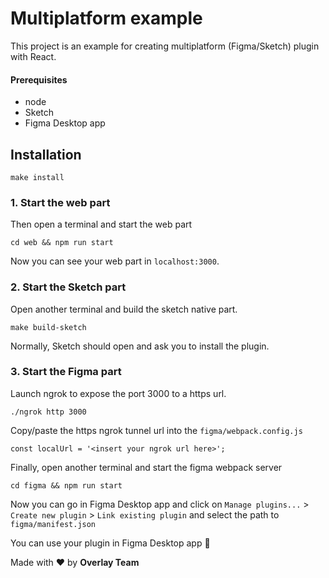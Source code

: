 # Multiplatform example

This project is an example for creating multiplatform (Figma/Sketch) plugin with React.

#### Prerequisites
- node
- Sketch
- Figma Desktop app

## Installation

```
make install
```

### 1. Start the web part

Then open a terminal and start the web part

```
cd web && npm run start
```

Now you can see your web part in `localhost:3000`.

### 2. Start the Sketch part

Open another terminal and build the sketch native part.

```
make build-sketch
```

Normally, Sketch should open and ask you to install the plugin.

### 3. Start the Figma part

Launch ngrok to expose the port 3000 to a https url.
```
./ngrok http 3000
```

Copy/paste the https ngrok tunnel url into the `figma/webpack.config.js`
```
const localUrl = '<insert your ngrok url here>';
```

Finally, open another terminal and start the figma webpack server

```
cd figma && npm run start
```

Now you can go in Figma Desktop app and click on `Manage plugins...` > `Create new plugin` > `Link existing plugin` and select the path to `figma/manifest.json`

You can use your plugin in Figma Desktop app 🎉

Made with ♥️ by **Overlay Team**
